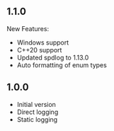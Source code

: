 ## 1.1.0
New Features:
  * Windows support
  * C++20 support
  * Updated spdlog to 1.13.0
  * Auto formatting of enum types


## 1.0.0
  * Initial version
  * Direct logging
  * Static logging
